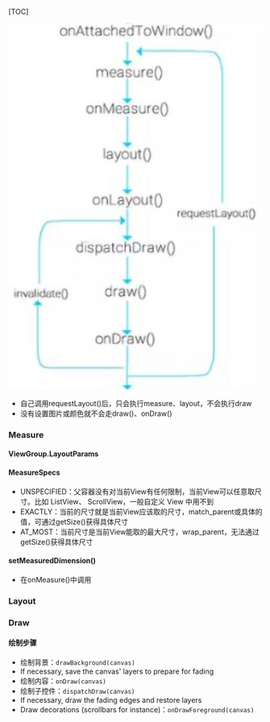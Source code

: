 [TOC]

![](https://github.com/gxd523/note/raw/master/pic/view_flow_chat.png)

* 自己调用requestLayout()后，只会执行measure、layout，不会执行draw
* 没有设置图片或颜色就不会走draw()、onDraw()

### Measure
#### ViewGroup.LayoutParams
#### MeasureSpecs
* UNSPECIFIED：父容器没有对当前View有任何限制，当前View可以任意取尺寸。比如 ListView、 ScrollView，一般自定义 View 中用不到
* EXACTLY：当前的尺寸就是当前View应该取的尺寸，match_parent或具体的值，可通过getSize()获得具体尺寸
* AT_MOST：当前尺寸是当前View能取的最大尺寸，wrap_parent，无法通过getSize()获得具体尺寸

#### setMeasuredDimension()
* 在onMeasure()中调用
### Layout
### Draw
#### 绘制步骤
* 绘制背景：`drawBackground(canvas)`
* If necessary, save the canvas' layers to prepare for fading
* 绘制内容：`onDraw(canvas)`
* 绘制子控件：`dispatchDraw(canvas)`
* If necessary, draw the fading edges and restore layers
* Draw decorations (scrollbars for instance)：`onDrawForeground(canvas)`